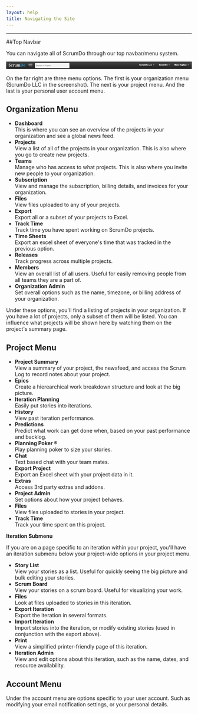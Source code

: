 ```yaml
---
layout: help
title: Navigating the Site
---
```

----

##Top Navbar

You can navigate all of ScrumDo through our top navbar/menu system.

![Navbar](images/navbar.png)

On the far right are three menu options.  The first is your organization menu (ScrumDo LLC in the screenshot).  The next is your project menu.  And the last is your personal user account menu.

## Organization Menu

* **Dashboard**  
  This is where you can see an overview of the projects in your organization and see a global news feed.
* **Projects**  
  View a list of all of the projects in your organization.  This is also where you go to create new projects.
* **Teams**  
  Manage who has access to what projects.  This is also where you invite new people to your organization.
* **Subscription**  
  View and manage the subscription, billing details, and invoices for your organization.
* **Files**  
  View files uploaded to any of your projects.
* **Export**  
  Export all or a subset of your projects to Excel.
* **Track Time**  
  Track time you have spent working on ScrumDo projects.
* **Time Sheets**  
  Export an excel sheet of everyone's time that was tracked in the previous option.
* **Releases**  
  Track progress across multiple projects.
* **Members**  
  View an overall list of all users.  Useful for easily removing people from all teams they are a part of.
* **Organization Admin**  
  Set overall options such as the name, timezone, or billing address of your organization.

Under these options, you'll find a listing of projects in your organization.  If you have a lot of projects, only a subset of them will be listed.  You can influence what projects will be shown here by watching them on the project's summary page.

## Project Menu

* **Project Summary**  
  View a summary of your project, the newsfeed, and access the Scrum Log to record notes about your project.
* **Epics**  
  Create a hierearchical work breakdown structure and look at the big picture. 
* **Iteration Planning**  
  Easily put stories into iterations.
* **History**  
  View past iteration performance.
* **Predictions**  
  Predict what work can get done when, based on your past performance and backlog.
* **Planning Poker ®**  
  Play planning poker to size your stories.
* **Chat**  
  Text based chat with your team mates.
* **Export Project**  
  Export an Excel sheet with your project data in it.
* **Extras**  
  Access 3rd party extras and addons.
* **Project Admin**  
  Set options about how your project behaves.
* **Files**  
  View files uploaded to stories in your project.
* **Track Time**  
  Track your time spent on this project.

**Iteration Submenu**

If you are on a page specific to an iteration within your project, you'll have an iteration submenu below your project-wide options in your project menu.
 
 * **Story List**  
   View your stories as a list.  Useful for quickly seeing the big picture and bulk editing your stories.
 * **Scrum Board**  
   View your stories on a scrum board.  Useful for visualizing your work.
 * **Files**  
   Look at files uploaded to stories in this iteration.
 * **Export Iteration**  
   Export the iteration in several formats.
 * **Import Iteration**  
   Import stories into the iteration, or modify existing stories (used in conjunction with the export above).
 * **Print**  
   View a simplified printer-friendly page of this iteration.
 * **Iteration Admin**  
   View and edit options about this iteration, such as the name, dates, and resource availability.

## Account Menu

Under the account menu are options specific to your user account.  Such as modifying your email notification settings, or your personal details.


